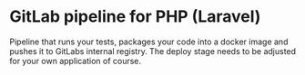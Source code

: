 # GitLab pipeline for PHP (Laravel)
Pipeline that runs your tests, packages your code into a docker image and pushes it to GitLabs internal registry.
The deploy stage needs to be adjusted for your own application of course.
